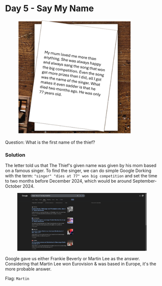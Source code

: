 # Day 5 - Say My Name

<figure><img src="../../../.gitbook/assets/Day5_Letter (1).png" alt="" width="375"><figcaption></figcaption></figure>

Question: What is the first name of the thief?

### Solution

The letter told us that The Thief's given name was given by his mom based on a famous singer. To find the singer, we can do simple Google Dorking with the term: `"singer" "dies at 77" won big competition` and set the time to two months before December 2024, which would be around September-October 2024.

<figure><img src="../../../.gitbook/assets/image (6) (1) (1).png" alt=""><figcaption></figcaption></figure>

Google gave us either Frankie Beverly or Martin Lee as the answer. Considering that Martin Lee won Eurovision & was based in Europe, it's the more probable answer.

Flag: `Martin`
